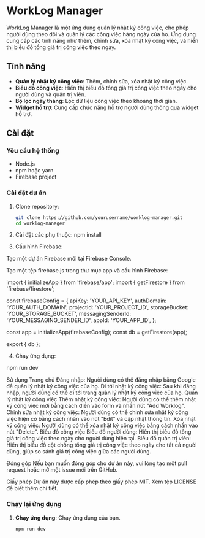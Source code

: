 # WorkLog Manager

WorkLog Manager là một ứng dụng quản lý nhật ký công việc, cho phép người dùng theo dõi và quản lý các công việc hàng ngày của họ. Ứng dụng cung cấp các tính năng như thêm, chỉnh sửa, xóa nhật ký công việc, và hiển thị biểu đồ tổng giá trị công việc theo ngày.

## Tính năng

- **Quản lý nhật ký công việc**: Thêm, chỉnh sửa, xóa nhật ký công việc.
- **Biểu đồ công việc**: Hiển thị biểu đồ tổng giá trị công việc theo ngày cho người dùng và quản trị viên.
- **Bộ lọc ngày tháng**: Lọc dữ liệu công việc theo khoảng thời gian.
- **Widget hỗ trợ**: Cung cấp chức năng hỗ trợ người dùng thông qua widget hỗ trợ.

## Cài đặt

### Yêu cầu hệ thống

- Node.js
- npm hoặc yarn
- Firebase project

### Cài đặt dự án

1. Clone repository:

   ```bash
   git clone https://github.com/yourusername/worklog-manager.git
   cd worklog-manager

2. Cài đặt các phụ thuộc:
npm install

3. Cấu hình Firebase:

Tạo một dự án Firebase mới tại Firebase Console.

Tạo một tệp firebase.js trong thư mục app và cấu hình Firebase:

import { initializeApp } from 'firebase/app';
import { getFirestore } from 'firebase/firestore';

const firebaseConfig = {
  apiKey: 'YOUR_API_KEY',
  authDomain: 'YOUR_AUTH_DOMAIN',
  projectId: 'YOUR_PROJECT_ID',
  storageBucket: 'YOUR_STORAGE_BUCKET',
  messagingSenderId: 'YOUR_MESSAGING_SENDER_ID',
  appId: 'YOUR_APP_ID',
};

const app = initializeApp(firebaseConfig);
const db = getFirestore(app);

export { db };

4. Chạy ứng dụng:

npm run dev

Sử dụng
Trang chủ
Đăng nhập: Người dùng có thể đăng nhập bằng Google để quản lý nhật ký công việc của họ.
Đi tới nhật ký công việc: Sau khi đăng nhập, người dùng có thể đi tới trang quản lý nhật ký công việc của họ.
Quản lý nhật ký công việc
Thêm nhật ký công việc: Người dùng có thể thêm nhật ký công việc mới bằng cách điền vào form và nhấn nút "Add Worklog".
Chỉnh sửa nhật ký công việc: Người dùng có thể chỉnh sửa nhật ký công việc hiện có bằng cách nhấn vào nút "Edit" và cập nhật thông tin.
Xóa nhật ký công việc: Người dùng có thể xóa nhật ký công việc bằng cách nhấn vào nút "Delete".
Biểu đồ công việc
Biểu đồ người dùng: Hiển thị biểu đồ tổng giá trị công việc theo ngày cho người dùng hiện tại.
Biểu đồ quản trị viên: Hiển thị biểu đồ cột chồng tổng giá trị công việc theo ngày cho tất cả người dùng, giúp so sánh giá trị công việc giữa các người dùng.

Đóng góp
Nếu bạn muốn đóng góp cho dự án này, vui lòng tạo một pull request hoặc mở một issue mới trên GitHub.

Giấy phép
Dự án này được cấp phép theo giấy phép MIT. Xem tệp LICENSE để biết thêm chi tiết.


### Chạy lại ứng dụng

1. **Chạy ứng dụng**: Chạy ứng dụng của bạn.

   ```bash
   npm run dev